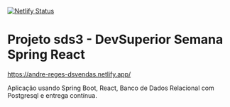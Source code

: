 [![Netlify Status](https://api.netlify.com/api/v1/badges/6f0485c5-cc80-411c-aaf2-01133e9f2a22/deploy-status)](https://app.netlify.com/sites/andre-dsvendas/deploys)

# Projeto sds3 - DevSuperior Semana Spring React

https://andre-reges-dsvendas.netlify.app/

Aplicação usando Spring Boot, React, Banco de Dados Relacional com Postgresql e entrega contínua.

